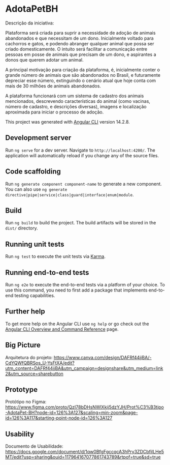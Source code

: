 # AdotaPetBH

Descrição da iniciativa:

Plataforma será criada para suprir a necessidade de adoção de animais abandonados e que necessitam de um dono. Inicialmente voltado para cachorros e gatos, e podendo abranger qualquer animal que possa ser criado domesticamente. O intuito será facilitar a comunicação entre pessoas em posse de animais que precisam de um dono, e aspirantes a donos que querem adotar um animal. 

A principal motivação para criação da plataforma, é, inicialmente conter o grande número de animais que são abandonados no Brasil, e futuramente depreciar esse número, extinguindo o cenário atual que hoje conta com mais de 30 milhões de animais abandonados.

A plataforma funcionará com um sistema de cadastro dos animais mencionados, descrevendo características do animal (como vacinas, número de cadastro, e descrições diversas), imagens e localização aproximada para iniciar o processo de adoção.




This project was generated with [Angular CLI](https://github.com/angular/angular-cli) version 14.2.8.

## Development server

Run `ng serve` for a dev server. Navigate to `http://localhost:4200/`. The application will automatically reload if you change any of the source files.

## Code scaffolding

Run `ng generate component component-name` to generate a new component. You can also use `ng generate directive|pipe|service|class|guard|interface|enum|module`.

## Build

Run `ng build` to build the project. The build artifacts will be stored in the `dist/` directory.

## Running unit tests

Run `ng test` to execute the unit tests via [Karma](https://karma-runner.github.io).

## Running end-to-end tests

Run `ng e2e` to execute the end-to-end tests via a platform of your choice. To use this command, you need to first add a package that implements end-to-end testing capabilities.

## Further help

To get more help on the Angular CLI use `ng help` or go check out the [Angular CLI Overview and Command Reference](https://angular.io/cli) page.

## Big Picture
Arquitetura do projeto: https://www.canva.com/design/DAFRf44ijBA/-CdYQWfQBRSos_U-YsFtXA/edit?utm_content=DAFRf44ijBA&utm_campaign=designshare&utm_medium=link2&utm_source=sharebutton

## Prototype

Protótipo no Figma: https://www.figma.com/proto/QzI78bDHsNWlXkij5dzYJH/Prot%C3%B3tipo-AdotaPet-BH?node-id=126%3A127&scaling=min-zoom&page-id=126%3A117&starting-point-node-id=126%3A127

## Usability

Documento de Usabilidade: https://docs.google.com/document/d/1qw0BfgFgccqcA3hPry3ZDCbfilLHe5MT/edit?usp=sharing&ouid=117964167077861743789&rtpof=true&sd=true
